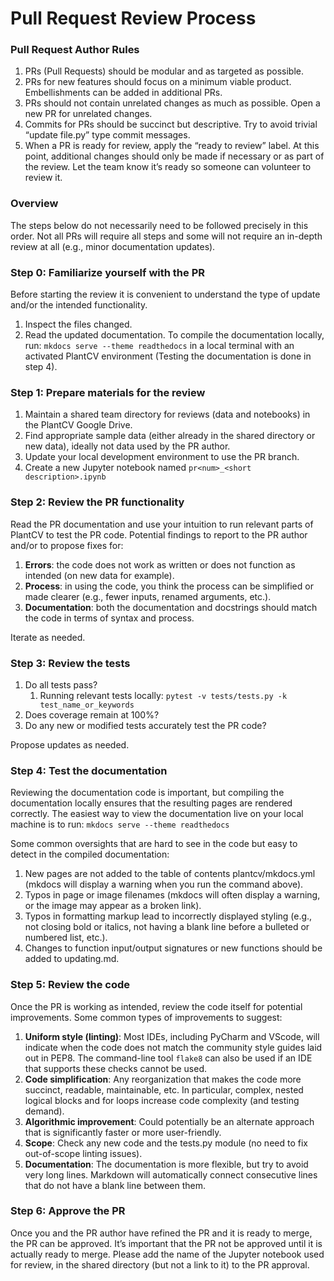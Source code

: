 # Pull Request Review Process

### Pull Request Author Rules

1. PRs (Pull Requests) should be modular and as targeted as possible.
2. PRs for new features should focus on a minimum viable product. Embellishments can be added in additional PRs.
3. PRs should not contain unrelated changes as much as possible. Open a new PR for unrelated changes.
4. Commits for PRs should be succinct but descriptive. Try to avoid trivial “update file.py” type commit messages.
5. When a PR is ready for review, apply the “ready to review” label. At this point, additional changes should only be made if necessary or as part of the review. Let the team know it’s ready so someone can volunteer to review it.

### Overview

The steps below do not necessarily need to be followed precisely in this order. Not all PRs will require all steps and some will not require an in-depth review at all (e.g., minor documentation updates).

### Step 0: Familiarize yourself with the PR

Before starting the review it is convenient to understand the type of update and/or the intended functionality.  

1. Inspect the files changed. 
2. Read the updated documentation. To compile the documentation locally, run: `mkdocs serve --theme readthedocs` in a local terminal with an activated PlantCV environment (Testing the documentation is done in step 4). 

### Step 1: Prepare materials for the review

1. Maintain a shared team directory for reviews (data and notebooks) in the PlantCV Google Drive.
2. Find appropriate sample data (either already in the shared directory or new data), ideally not data used by the PR author.
3. Update your local development environment to use the PR branch.
4. Create a new Jupyter notebook named `pr<num>_<short description>.ipynb`

### Step 2: Review the PR functionality

Read the PR documentation and use your intuition to run relevant parts of PlantCV to test the PR code. Potential findings to report to the PR author and/or to propose fixes for:

1. **Errors**: the code does not work as written or does not function as intended (on new data for example).
2. **Process**: in using the code, you think the process can be simplified or made clearer (e.g., fewer inputs, renamed arguments, etc.).
3. **Documentation**: both the documentation and docstrings should match the code in terms of syntax and process.

Iterate as needed.

### Step 3: Review the tests

1. Do all tests pass?
    1. Running relevant tests locally: `pytest -v tests/tests.py -k test_name_or_keywords`
2. Does coverage remain at 100%?
3. Do any new or modified tests accurately test the PR code?

Propose updates as needed.

### Step 4: Test the documentation

Reviewing the documentation code is important, but compiling the documentation locally ensures that the resulting pages are rendered correctly. The easiest way to view the documentation live on your local machine is to run: `mkdocs serve --theme readthedocs`

Some common oversights that are hard to see in the code but easy to detect in the compiled documentation:

1. New pages are not added to the table of contents plantcv/mkdocs.yml (mkdocs will display a warning when you run the command above).
2. Typos in page or image filenames (mkdocs will often display a warning, or the image may appear as a broken link).
3. Typos in formatting markup lead to incorrectly displayed styling (e.g., not closing bold or italics, not having a blank line before a bulleted or numbered list, etc.).
4. Changes to function input/output signatures or new functions should be added to updating.md.

### Step 5: Review the code

Once the PR is working as intended, review the code itself for potential improvements. Some common types of improvements to suggest:

1. **Uniform style (linting)**: Most IDEs, including PyCharm and VScode, will indicate when the code does not match the community style guides laid out in PEP8. The command-line tool `flake8` can also be used if an IDE that supports these checks cannot be used.
2. **Code simplification**: Any reorganization that makes the code more succinct, readable, maintainable, etc. In particular, complex, nested logical blocks and for loops increase code complexity (and testing demand).
3. **Algorithmic improvement**: Could potentially be an alternate approach that is significantly faster or more user-friendly.
4. **Scope**: Check any new code and the tests.py module (no need to fix out-of-scope linting issues).
5. **Documentation**: The documentation is more flexible, but try to avoid very long lines. Markdown will automatically connect consecutive lines that do not have a blank line between them.

### Step 6: Approve the PR

Once you and the PR author have refined the PR and it is ready to merge, the PR can be approved. It’s important that the PR not be approved until it is actually ready to merge. Please add the name of the Jupyter notebook used for review, in the shared directory (but not a link to it) to the PR approval.